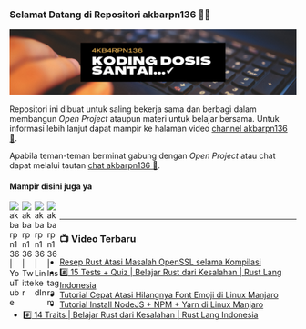 ### Selamat Datang di Repositori akbarpn136 🙏🏻

![akbarpn136](4kb4rpn136.png)

Repositori ini dibuat untuk saling bekerja sama dan berbagi dalam membangun _Open Project_ ataupun materi untuk belajar 
bersama. Untuk informasi lebih lanjut dapat mampir ke halaman video 
[channel akbarpn136 🎥](https://youtube.com/user/akbarpn136).

Apabila teman-teman berminat gabung dengan _Open Project_ atau chat dapat melalui tautan 
[chat akbarpn136 💬](https://discord.gg/7dTG9sg).

#### Mampir disini juga ya
[<img align="left" alt="akbarpn136 | YouTube" width="22px" src="https://cdn.jsdelivr.net/npm/simple-icons@v3/icons/youtube.svg" />][youtube]
[<img align="left" alt="akbarpn136 | Twitter" width="22px" src="https://cdn.jsdelivr.net/npm/simple-icons@v3/icons/twitter.svg" />][twitter]
[<img align="left" alt="akbarpn136 | LinkedIn" width="22px" src="https://cdn.jsdelivr.net/npm/simple-icons@v3/icons/linkedin.svg" />][linkedin]
[<img align="left" alt="akbarpn136 | Instagram" width="22px" src="https://cdn.jsdelivr.net/npm/simple-icons@v3/icons/instagram.svg" />][instagram]

[twitter]: https://twitter.com/akbarpn136
[youtube]: https://www.youtube.com/user/akbarpn136
[instagram]: https://instagram.com/akbarpn136
[linkedin]: https://www.linkedin.com/in/arizal-akbar-zikri-63461458/

<br />

---

### 📺 Video Terbaru
<!-- YOUTUBE:START -->
- [Resep Rust Atasi Masalah OpenSSL selama Kompilasi](https://www.youtube.com/watch?v=DiHGjuiPiB0)
- [#️⃣ 15 Tests + Quiz | Belajar Rust dari Kesalahan | Rust Lang Indonesia](https://www.youtube.com/watch?v=oLq8lrSc9Ec)
- [Tutorial Cepat Atasi Hilangnya Font Emoji di Linux Manjaro](https://www.youtube.com/watch?v=mV4YZnT_1cI)
- [Tutorial Install NodeJS + NPM + Yarn di Linux Manjaro](https://www.youtube.com/watch?v=2VO5xGpVkkI)
- [#️⃣ 14 Traits | Belajar Rust dari Kesalahan | Rust Lang Indonesia](https://www.youtube.com/watch?v=NGsaUyZxHY0)
<!-- YOUTUBE:END -->

